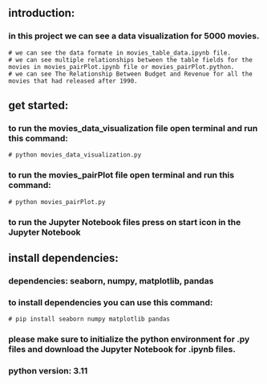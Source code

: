## introduction:
### in this project we can see a data visualization for 5000 movies.
    # we can see the data formate in movies_table_data.ipynb file.
    # we can see multiple relationships between the table fields for the movies in movies_pairPlot.ipynb file or movies_pairPlot.python.
    # we can see The Relationship Between Budget and Revenue for all the movies that had released after 1990.

## get started:
### to run the movies_data_visualization file open terminal and run this command:
    # python movies_data_visualization.py

### to run the movies_pairPlot file open terminal and run this command:
    # python movies_pairPlot.py

### to run the Jupyter Notebook files press on start icon in the Jupyter Notebook

## install dependencies:
### dependencies: seaborn, numpy, matplotlib, pandas
### to install dependencies you can use this command:
    # pip install seaborn numpy matplotlib pandas

### please make sure to initialize the python environment for .py files and download the Jupyter Notebook for .ipynb files.
### python version: 3.11

